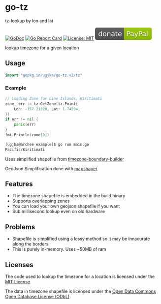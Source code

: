 # go-tz

tz-lookup by lon and lat

[![GoDoc](https://godoc.org/gopkg.in/ugjka/go-tz.v2?status.svg)](http://godoc.org/gopkg.in/ugjka/go-tz.v2/tz)
[![Go Report Card](https://goreportcard.com/badge/gopkg.in/ugjka/go-tz.v2)](https://goreportcard.com/report/gopkg.in/ugjka/go-tz.v2)
[![License: MIT](https://img.shields.io/badge/License-MIT-yellow.svg)](https://opensource.org/licenses/MIT)
[![Donate](paypal.svg?raw=true)](https://www.paypal.me/ugjka)

lookup timezone for a given location

## Usage

```go
import "gopkg.in/ugjka/go-tz.v2/tz"
```

### Example

```go
// Loading Zone for Line Islands, Kiritimati
zone, err := tz.GetZone(tz.Point{
    Lon: -157.21328, Lat: 1.74294,
})
if err != nil {
    panic(err)
}
fmt.Println(zone[0])
```

```bash
[ugjka@archee example]$ go run main.go
Pacific/Kiritimati
```

Uses simplified shapefile from [timezone-boundary-builder](https://github.com/evansiroky/timezone-boundary-builder/)

GeoJson Simplification done with [mapshaper](http://mapshaper.org/)

## Features

- The timezone shapefile is embedded in the build binary
- Supports overlapping zones
- You can load your own geojson shapefile if you want
- Sub millisecond lookup even on old hardware

## Problems

- Shapefile is simplified using a lossy method so it may be innacurate along the borders
- This is purely in-memory. Uses ~50MB of ram

## Licenses

The code used to lookup the timezone for a location is licensed under the [MIT License](https://opensource.org/licenses/MIT).

The data in timezone shapefile is licensed under the [Open Data Commons Open Database License (ODbL)](http://opendatacommons.org/licenses/odbl/).
